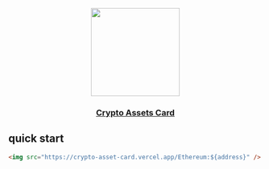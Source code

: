 <p align="center">
  <a href="crypto-asset-card.vercel.app/home">
    <img src="./assets/image.png" height="176">
    <h3 align="center">Crypto Assets Card</h3>
  </a>
</p>

## quick start

```html
<img src="https://crypto-asset-card.vercel.app/Ethereum:${address}" />
```
